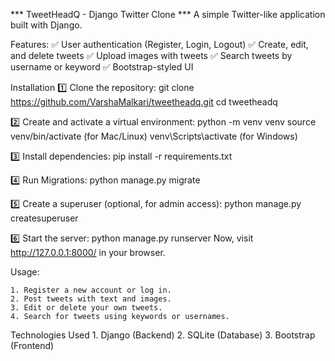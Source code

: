 *** TweetHeadQ - Django Twitter Clone ***
A simple Twitter-like application built with Django.


Features: 
✅ User authentication (Register, Login, Logout)
✅ Create, edit, and delete tweets
✅ Upload images with tweets
✅ Search tweets by username or keyword
✅ Bootstrap-styled UI


Installation
1️⃣ Clone the repository: 
    git clone https://github.com/VarshaMalkari/tweetheadq.git
    cd tweetheadq


2️⃣ Create and activate a virtual environment: 
    python -m venv venv
    source venv/bin/activate   (for Mac/Linux)
    venv\Scripts\activate  (for Windows)


3️⃣ Install dependencies: 
    pip install -r requirements.txt


4️⃣ Run Migrations: 
    python manage.py migrate


5️⃣ Create a superuser (optional, for admin access): 
    python manage.py createsuperuser


6️⃣ Start the server: 
    python manage.py runserver
    Now, visit http://127.0.0.1:8000/ in your browser.


Usage:

    1. Register a new account or log in.
    2. Post tweets with text and images.
    3. Edit or delete your own tweets.
    4. Search for tweets using keywords or usernames.


Technologies Used
    1. Django (Backend)
    2. SQLite (Database)
    3. Bootstrap (Frontend)

